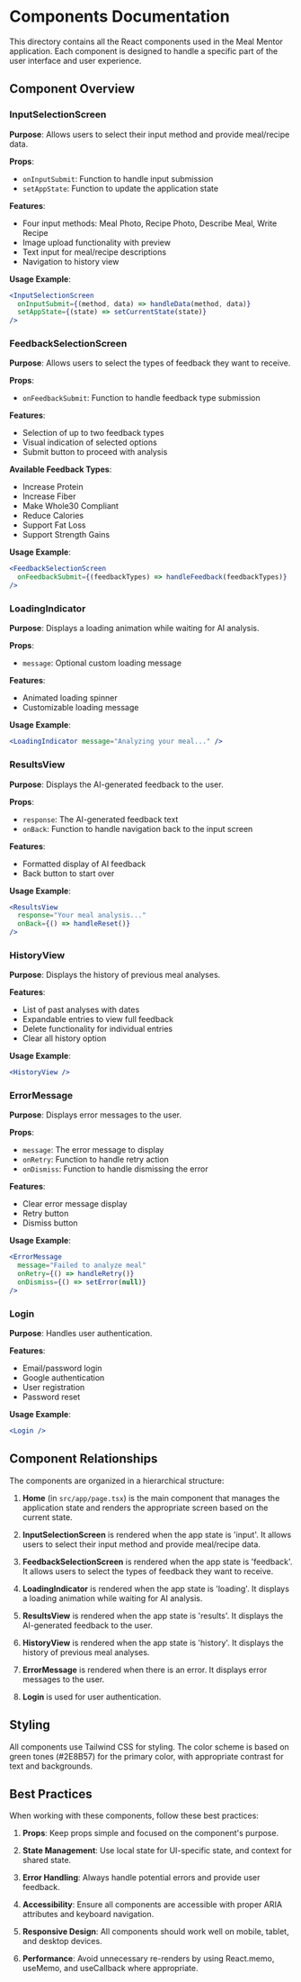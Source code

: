 # Components Documentation

This directory contains all the React components used in the Meal Mentor application. Each component is designed to handle a specific part of the user interface and user experience.

## Component Overview

### InputSelectionScreen

**Purpose**: Allows users to select their input method and provide meal/recipe data.

**Props**:
- `onInputSubmit`: Function to handle input submission
- `setAppState`: Function to update the application state

**Features**:
- Four input methods: Meal Photo, Recipe Photo, Describe Meal, Write Recipe
- Image upload functionality with preview
- Text input for meal/recipe descriptions
- Navigation to history view

**Usage Example**:
```jsx
<InputSelectionScreen 
  onInputSubmit={(method, data) => handleData(method, data)} 
  setAppState={(state) => setCurrentState(state)} 
/>
```

### FeedbackSelectionScreen

**Purpose**: Allows users to select the types of feedback they want to receive.

**Props**:
- `onFeedbackSubmit`: Function to handle feedback type submission

**Features**:
- Selection of up to two feedback types
- Visual indication of selected options
- Submit button to proceed with analysis

**Available Feedback Types**:
- Increase Protein
- Increase Fiber
- Make Whole30 Compliant
- Reduce Calories
- Support Fat Loss
- Support Strength Gains

**Usage Example**:
```jsx
<FeedbackSelectionScreen 
  onFeedbackSubmit={(feedbackTypes) => handleFeedback(feedbackTypes)} 
/>
```

### LoadingIndicator

**Purpose**: Displays a loading animation while waiting for AI analysis.

**Props**:
- `message`: Optional custom loading message

**Features**:
- Animated loading spinner
- Customizable loading message

**Usage Example**:
```jsx
<LoadingIndicator message="Analyzing your meal..." />
```

### ResultsView

**Purpose**: Displays the AI-generated feedback to the user.

**Props**:
- `response`: The AI-generated feedback text
- `onBack`: Function to handle navigation back to the input screen

**Features**:
- Formatted display of AI feedback
- Back button to start over

**Usage Example**:
```jsx
<ResultsView 
  response="Your meal analysis..." 
  onBack={() => handleReset()} 
/>
```

### HistoryView

**Purpose**: Displays the history of previous meal analyses.

**Features**:
- List of past analyses with dates
- Expandable entries to view full feedback
- Delete functionality for individual entries
- Clear all history option

**Usage Example**:
```jsx
<HistoryView />
```

### ErrorMessage

**Purpose**: Displays error messages to the user.

**Props**:
- `message`: The error message to display
- `onRetry`: Function to handle retry action
- `onDismiss`: Function to handle dismissing the error

**Features**:
- Clear error message display
- Retry button
- Dismiss button

**Usage Example**:
```jsx
<ErrorMessage 
  message="Failed to analyze meal" 
  onRetry={() => handleRetry()} 
  onDismiss={() => setError(null)} 
/>
```

### Login

**Purpose**: Handles user authentication.

**Features**:
- Email/password login
- Google authentication
- User registration
- Password reset

**Usage Example**:
```jsx
<Login />
```

## Component Relationships

The components are organized in a hierarchical structure:

1. **Home** (in `src/app/page.tsx`) is the main component that manages the application state and renders the appropriate screen based on the current state.

2. **InputSelectionScreen** is rendered when the app state is 'input'. It allows users to select their input method and provide meal/recipe data.

3. **FeedbackSelectionScreen** is rendered when the app state is 'feedback'. It allows users to select the types of feedback they want to receive.

4. **LoadingIndicator** is rendered when the app state is 'loading'. It displays a loading animation while waiting for AI analysis.

5. **ResultsView** is rendered when the app state is 'results'. It displays the AI-generated feedback to the user.

6. **HistoryView** is rendered when the app state is 'history'. It displays the history of previous meal analyses.

7. **ErrorMessage** is rendered when there is an error. It displays error messages to the user.

8. **Login** is used for user authentication.

## Styling

All components use Tailwind CSS for styling. The color scheme is based on green tones (#2E8B57) for the primary color, with appropriate contrast for text and backgrounds.

## Best Practices

When working with these components, follow these best practices:

1. **Props**: Keep props simple and focused on the component's purpose.

2. **State Management**: Use local state for UI-specific state, and context for shared state.

3. **Error Handling**: Always handle potential errors and provide user feedback.

4. **Accessibility**: Ensure all components are accessible with proper ARIA attributes and keyboard navigation.

5. **Responsive Design**: All components should work well on mobile, tablet, and desktop devices.

6. **Performance**: Avoid unnecessary re-renders by using React.memo, useMemo, and useCallback where appropriate. 